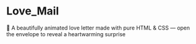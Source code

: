 # Love_Mail
💌 A beautifully animated love letter made with pure HTML & CSS — open the envelope to reveal a heartwarming surprise
